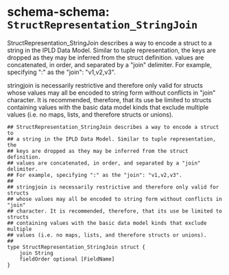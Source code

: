 # schema-schema: `StructRepresentation_StringJoin`

StructRepresentation_StringJoin describes a way to encode a struct to
a string in the IPLD Data Model. Similar to tuple representation, the
keys are dropped as they may be inferred from the struct definition.
values are concatenated, in order, and separated by a "join" delimiter.
For example, specifying ":" as the "join": "v1,v2,v3".

stringjoin is necessarily restrictive and therefore only valid for structs
whose values may all be encoded to string form without conflicts in "join"
character. It is recommended, therefore, that its use be limited to structs
containing values with the basic data model kinds that exclude multiple
values (i.e. no maps, lists, and therefore structs or unions).


```ipldsch
## StructRepresentation_StringJoin describes a way to encode a struct to
## a string in the IPLD Data Model. Similar to tuple representation, the
## keys are dropped as they may be inferred from the struct definition.
## values are concatenated, in order, and separated by a "join" delimiter.
## For example, specifying ":" as the "join": "v1,v2,v3".
##
## stringjoin is necessarily restrictive and therefore only valid for structs
## whose values may all be encoded to string form without conflicts in "join"
## character. It is recommended, therefore, that its use be limited to structs
## containing values with the basic data model kinds that exclude multiple
## values (i.e. no maps, lists, and therefore structs or unions).
##
type StructRepresentation_StringJoin struct {
	join String
	fieldOrder optional [FieldName]
}
```
